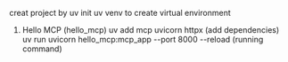 creat project by uv init
uv venv to create virtual environment 
1.  Hello MCP (hello_mcp)
    uv add mcp uvicorn httpx (add dependencies)
    uv run uvicorn hello_mcp:mcp_app --port 8000 --reload (running command)
